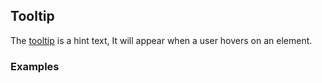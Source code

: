 ## Tooltip

The [tooltip](https://material.google.com/components/tooltips.html) is a hint text, It will appear when a user hovers on an element.

### Examples
